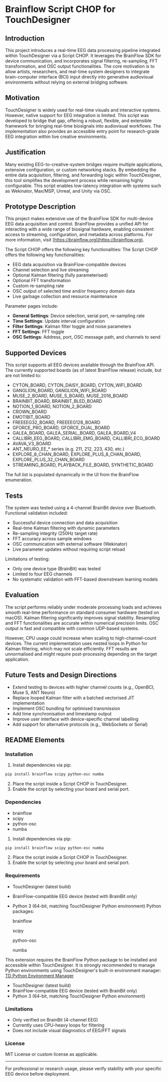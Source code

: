 # Brainflow Script CHOP for TouchDesigner

## Introduction

This project introduces a real-time EEG data processing pipeline integrated within TouchDesigner via a Script CHOP. It leverages the BrainFlow SDK for device communication, and incorporates signal filtering, re-sampling, FFT transformation, and OSC output functionalities. The core motivation is to allow artists, researchers, and real-time system designers to integrate brain-computer interface (BCI) input directly into generative audiovisual environments without relying on external bridging software.

## Motivation

TouchDesigner is widely used for real-time visuals and interactive systems. However, native support for EEG integration is limited. This script was developed to bridge that gap, offering a robust, flexible, and extensible framework for bringing real-time biosignals into audiovisual workflows. The implementation also provides an accessible entry point for research-grade EEG integration within live creative environments.

## Justification

Many existing EEG-to-creative-system bridges require multiple applications, extensive configuration, or custom networking stacks. By embedding the entire data acquisition, filtering, and forwarding logic within TouchDesigner, this tool simplifies the development process while remaining highly configurable. This script enables low-latency integration with systems such as Wekinator, Max/MSP, Unreal, and Unity via OSC.

## Prototype Description

This project makes extensive use of the BrainFlow SDK for multi-device EEG data acquisition and control. BrainFlow provides a unified API for interacting with a wide range of biosignal hardware, enabling consistent access to streaming, configuration, and metadata across platforms. For more information, visit [https://brainflow.org](https://brainflow.org).

The Script CHOP offers the following key functionalities:
The Script CHOP offers the following key functionalities:

* EEG data acquisition via BrainFlow-compatible devices
* Channel selection and live streaming
* Optional Kalman filtering (fully parameterised)
* Optional FFT transformation
* Custom re-sampling rate
* OSC output of selected time and/or frequency domain data
* Live garbage collection and resource maintenance

Parameter pages include:

* **General Settings**: Device selection, serial port, re-sampling rate
* **Time Settings**: Update interval configuration
* **Filter Settings**: Kalman filter toggle and noise parameters
* **FFT Settings**: FFT toggle
* **OSC Settings**: Address, port, OSC message path, and channels to send

## Supported Devices

This script supports all EEG devices available through the BrainFlow API. The currently supported boards (as of latest BrainFlow release) include, but are not limited to:

* CYTON\_BOARD, CYTON\_DAISY\_BOARD, CYTON\_WIFI\_BOARD
* GANGLION\_BOARD, GANGLION\_WIFI\_BOARD
* MUSE\_2\_BOARD, MUSE\_S\_BOARD, MUSE\_2016\_BOARD
* BRAINBIT\_BOARD, BRAINBIT\_BLED\_BOARD
* NOTION\_1\_BOARD, NOTION\_2\_BOARD
* CROWN\_BOARD
* EMOTIBIT\_BOARD
* FREEEEG32\_BOARD, FREEEEG128\_BOARD
* GFORCE\_PRO\_BOARD, GFORCE\_DUAL\_BOARD
* GALEA\_BOARD, GALEA\_SERIAL\_BOARD, GALEA\_BOARD\_V4
* CALLIBRI\_EEG\_BOARD, CALLIBRI\_EMG\_BOARD, CALLIBRI\_ECG\_BOARD
* AVAVA\_V3\_BOARD
* ANT\_NEURO\_EE\_\* series (e.g. 211, 212, 223, 430, etc.)
* EXPLORE\_8\_CHAN\_BOARD, EXPLORE\_PLUS\_8\_CHAN\_BOARD, EXPLORE\_PLUS\_32\_CHAN\_BOARD
* STREAMING\_BOARD, PLAYBACK\_FILE\_BOARD, SYNTHETIC\_BOARD

The full list is populated dynamically in the UI from the BrainFlow enumeration.

## Tests

The system was tested using a 4-channel BrainBit device over Bluetooth. Functional validation included:

* Successful device connection and data acquisition
* Real-time Kalman filtering with dynamic parameters
* Re-sampling integrity (250Hz target rate)
* FFT accuracy across sample windows
* OSC communication with external software (Wekinator)
* Live parameter updates without requiring script reload

Limitations of testing:

* Only one device type (BrainBit) was tested
* Limited to four EEG channels
* No systematic validation with FFT-based downstream learning models

## Evaluation

The script performs reliably under moderate processing loads and achieves smooth real-time performance on standard consumer hardware (tested on macOS). Kalman filtering significantly improves signal stability. Resampling and FFT functionalities are accurate within numerical precision limits. OSC output is fast and compatible with common UDP-based systems.

However, CPU usage could increase when scaling to high-channel-count devices. The current implementation uses nested loops in Python for Kalman filtering, which may not scale efficiently. FFT results are unnormalised and might require post-processing depending on the target application.

## Future Tests and Design Directions

* Extend testing to devices with higher channel counts (e.g., OpenBCI, Muse S, ANT Neuro)
* Replace looped Kalman filter with a batched vectorised JIT implementation
* Implement OSC bundling for optimised transmission
* Add time synchronisation and timestamp output
* Improve user interface with device-specific channel labelling
* Add support for alternative protocols (e.g., WebSockets or Serial)

## README Elements

### Installation

1. Install dependencies via pip:

```bash
pip install brainflow scipy python-osc numba
```

2. Place the script inside a Script CHOP in TouchDesigner.
3. Enable the script by selecting your board and serial port.

### Dependencies

* brainflow
* scipy
* python-osc
* numba

1. Install dependencies via pip:

```bash
pip install brainflow scipy python-osc numba
```

2. Place the script inside a Script CHOP in TouchDesigner.
3. Enable the script by selecting your board and serial port.

### Requirements

* TouchDesigner (latest build)
* BrainFlow-compatible EEG device (tested with BrainBit only)
* Python 3 (64-bit, matching TouchDesigner Python environment)
	Python packages:

	brainflow

	scipy

	python-osc

	numba

This extension requires the BrainFlow Python package to be installed and accessible within TouchDesigner. It is strongly recommended to manage Python environments using TouchDesigner's built-in environment manager: [TD Python Environment Manager](https://derivative.ca/community-post/introducing-touchdesigner-python-environment-manager-tdpyenvmanager/72024)

* TouchDesigner (latest build)
* BrainFlow-compatible EEG device (tested with BrainBit only)
* Python 3 (64-bit, matching TouchDesigner Python environment)

### Limitations

* Only verified on BrainBit (4-channel EEG)
* Currently uses CPU-heavy loops for filtering
* Does not include visual diagnostics of EEG/FFT signals

### License

MIT License or custom license as applicable.

---

For professional or research usage, please verify stability with your specific EEG device before deployment.
